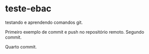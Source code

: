 # teste-ebac
testando e aprendendo comandos git.

Primeiro exemplo de commit e push no repositório remoto.
Segundo commit.

Quarto commit.
